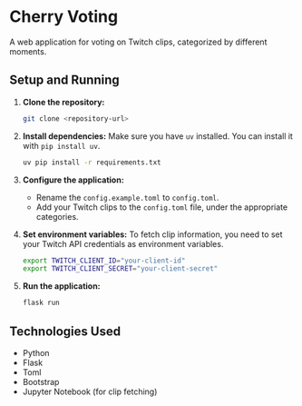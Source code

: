 # Cherry Voting

A web application for voting on Twitch clips, categorized by different moments.

## Setup and Running

1. **Clone the repository:**
   ```bash
   git clone <repository-url>
   ```

2. **Install dependencies:**
   Make sure you have `uv` installed. You can install it with `pip install uv`.
   ```bash
   uv pip install -r requirements.txt
   ```

3. **Configure the application:**
   - Rename the `config.example.toml` to `config.toml`.
   - Add your Twitch clips to the `config.toml` file, under the appropriate categories.

4. **Set environment variables:**
   To fetch clip information, you need to set your Twitch API credentials as environment variables.
   ```bash
   export TWITCH_CLIENT_ID="your-client-id"
   export TWITCH_CLIENT_SECRET="your-client-secret"
   ```

5. **Run the application:**
   ```bash
   flask run
   ```

## Technologies Used

- Python
- Flask
- Toml
- Bootstrap
- Jupyter Notebook (for clip fetching)

